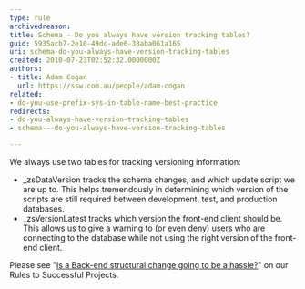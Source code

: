 ```yaml
---
type: rule
archivedreason: 
title: Schema - Do you always have version tracking tables?
guid: 5935acb7-2e10-49dc-ade6-38aba061a165
uri: schema-do-you-always-have-version-tracking-tables
created: 2010-07-23T02:52:32.0000000Z
authors:
- title: Adam Cogan
  url: https://ssw.com.au/people/adam-cogan
related:
- do-you-use-prefix-sys-in-table-name-best-practice
redirects:
- do-you-always-have-version-tracking-tables
- schema---do-you-always-have-version-tracking-tables

---
```


We always use two tables for tracking versioning information:

* \_zsDataVersion tracks the schema changes, and which update script we are up to. This helps tremendously in determining which version of the scripts are still required between development, test, and production databases.
* \_zsVersionLatest tracks which version the front-end client should be. This allows us to give a warning to (or even deny) users who are connecting to the database while not using the right version of the front-end client.


<!--endintro-->

Please see "[Is a Back-end structural change going to be a hassle?](/do-you-stop-dealing-with-data-and-schema)" on our Rules to Successful Projects.

